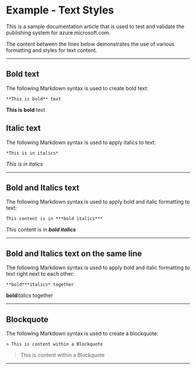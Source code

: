 ﻿<properties pageTitle="Documentation Example - Text Styles" description="This is an example document" title="Documentation Example - Text Styles" services="" documentationCenter="" metaKeywords="" solutions="" authors="" videoId="" scriptId="" />


# Example - Text Styles #
This is a sample documentation article that is used to test and validate the publishing system for azure.microsoft.com.  

The content between the lines below demonstrates the use of various formatting and styles for text content.

---

## Bold text ##

The following Markdown syntax is used to create bold text:

````
**This is bold** text
````

**This is bold** text

## Italic text ##

The following Markdown syntax is used to apply italics to text:

````
*This is in italics*
````

*This is in italics*

---

## Bold and Italics text ##

The following Markdown syntax is used to apply bold and italic formatting to text:

````
This content is in ***bold italics***
````

This content is in ***bold italics***

---

## Bold and Italics text on the same line ##

The following Markdown syntax is used to apply bold and italic formatting to text right next to each other:

````
**bold***italics* together
````

**bold***italics* together

---

## Blockquote ##

The following Markdown syntax is used to create a blockquote:

````
> This is content within a Blockquote
````

> This is content within a Blockquote

---
